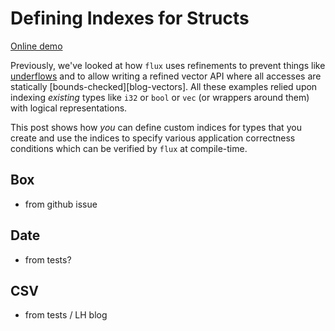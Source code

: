 # Defining Indexes for Structs

[Online demo](http://goto.ucsd.edu:8091/index.html#?demo=structs.rs)

Previously, we've looked at how `flux` uses refinements to prevent things 
like [underflows][blog-intro] and to allow writing a refined vector API 
where all accesses are statically [bounds-checked][blog-vectors]. 
All these examples relied upon indexing *existing* types like 
`i32` or `bool` or `vec` (or wrappers around them) with logical 
representations.

This post shows how _you_ can define custom indices for types that you
create and use the indices to specify various application correctness 
conditions which can be verified by `flux` at compile-time.

## Box
- from github issue

## Date
- from tests?

## CSV
- from tests / LH blog

[blog-intro]: https://liquid-rust.github.io/2022/11/14/introducing-flux/
[blog-owners]: https://liquid-rust.github.io/2022/11/16/ownership-in-flux/
[bsearch]: https://doc.rust-lang.org/src/core/slice/mod.rs.html#2423-2425
